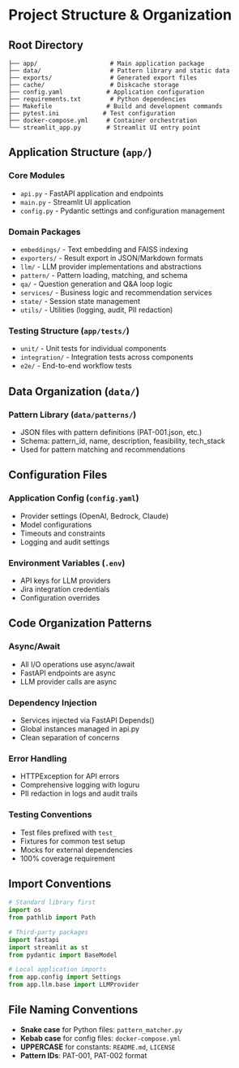 # Project Structure & Organization

## Root Directory

```
├── app/                    # Main application package
├── data/                   # Pattern library and static data
├── exports/                # Generated export files
├── cache/                  # Diskcache storage
├── config.yaml            # Application configuration
├── requirements.txt        # Python dependencies
├── Makefile               # Build and development commands
├── pytest.ini            # Test configuration
├── docker-compose.yml     # Container orchestration
└── streamlit_app.py       # Streamlit UI entry point
```

## Application Structure (`app/`)

### Core Modules
- `api.py` - FastAPI application and endpoints
- `main.py` - Streamlit UI application
- `config.py` - Pydantic settings and configuration management

### Domain Packages
- `embeddings/` - Text embedding and FAISS indexing
- `exporters/` - Result export in JSON/Markdown formats
- `llm/` - LLM provider implementations and abstractions
- `pattern/` - Pattern loading, matching, and schema
- `qa/` - Question generation and Q&A loop logic
- `services/` - Business logic and recommendation services
- `state/` - Session state management
- `utils/` - Utilities (logging, audit, PII redaction)

### Testing Structure (`app/tests/`)
- `unit/` - Unit tests for individual components
- `integration/` - Integration tests across components
- `e2e/` - End-to-end workflow tests

## Data Organization (`data/`)

### Pattern Library (`data/patterns/`)
- JSON files with pattern definitions (PAT-001.json, etc.)
- Schema: pattern_id, name, description, feasibility, tech_stack
- Used for pattern matching and recommendations

## Configuration Files

### Application Config (`config.yaml`)
- Provider settings (OpenAI, Bedrock, Claude)
- Model configurations
- Timeouts and constraints
- Logging and audit settings

### Environment Variables (`.env`)
- API keys for LLM providers
- Jira integration credentials
- Configuration overrides

## Code Organization Patterns

### Async/Await
- All I/O operations use async/await
- FastAPI endpoints are async
- LLM provider calls are async

### Dependency Injection
- Services injected via FastAPI Depends()
- Global instances managed in api.py
- Clean separation of concerns

### Error Handling
- HTTPException for API errors
- Comprehensive logging with loguru
- PII redaction in logs and audit trails

### Testing Conventions
- Test files prefixed with `test_`
- Fixtures for common test setup
- Mocks for external dependencies
- 100% coverage requirement

## Import Conventions

```python
# Standard library first
import os
from pathlib import Path

# Third-party packages
import fastapi
import streamlit as st
from pydantic import BaseModel

# Local application imports
from app.config import Settings
from app.llm.base import LLMProvider
```

## File Naming Conventions

- **Snake case** for Python files: `pattern_matcher.py`
- **Kebab case** for config files: `docker-compose.yml`
- **UPPERCASE** for constants: `README.md`, `LICENSE`
- **Pattern IDs**: PAT-001, PAT-002 format
